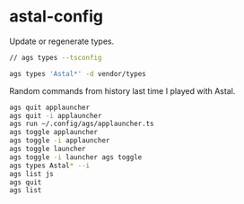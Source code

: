 # astal-config

Update or regenerate types.

```sh
// ags types --tsconfig

ags types 'Astal*' -d vendor/types
```

Random commands from history last time I played with Astal.

```sh
ags quit applauncher
ags quit -i applauncher
ags run ~/.config/ags/applauncher.ts
ags toggle applauncher
ags toggle -i applauncher
ags toggle launcher
ags toggle -i launcher ags toggle
ags types Astal* --i
ags list js
ags quit
ags list
```
